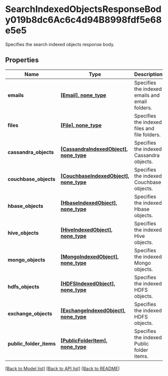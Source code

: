 # SearchIndexedObjectsResponseBody019b8dc6Ac6c4d94B8998fdf5e68e5e5

Specifies the search indexed objects response body.

## Properties
Name | Type | Description | Notes
------------ | ------------- | ------------- | -------------
**emails** | [**[Email], none_type**](Email.md) | Specifies the indexed emails and email folders. | [optional] 
**files** | [**[File], none_type**](File.md) | Specifies the indexed files and file folders. | [optional] 
**cassandra_objects** | [**[CassandraIndexedObject], none_type**](CassandraIndexedObject.md) | Specifies the indexed Cassandra objects. | [optional] 
**couchbase_objects** | [**[CouchbaseIndexedObject], none_type**](CouchbaseIndexedObject.md) | Specifies the indexed Couchbase objects. | [optional] 
**hbase_objects** | [**[HbaseIndexedObject], none_type**](HbaseIndexedObject.md) | Specifies the indexed Hbase objects. | [optional] 
**hive_objects** | [**[HiveIndexedObject], none_type**](HiveIndexedObject.md) | Specifies the indexed Hive objects. | [optional] 
**mongo_objects** | [**[MongoIndexedObject], none_type**](MongoIndexedObject.md) | Specifies the indexed Mongo objects. | [optional] 
**hdfs_objects** | [**[HDFSIndexedObject], none_type**](HDFSIndexedObject.md) | Specifies the indexed HDFS objects. | [optional] 
**exchange_objects** | [**[ExchangeIndexedObject], none_type**](ExchangeIndexedObject.md) | Specifies the indexed HDFS objects. | [optional] 
**public_folder_items** | [**[PublicFolderItem], none_type**](PublicFolderItem.md) | Specifies the indexed Public folder items. | [optional] 

[[Back to Model list]](../README.md#documentation-for-models) [[Back to API list]](../README.md#documentation-for-api-endpoints) [[Back to README]](../README.md)


